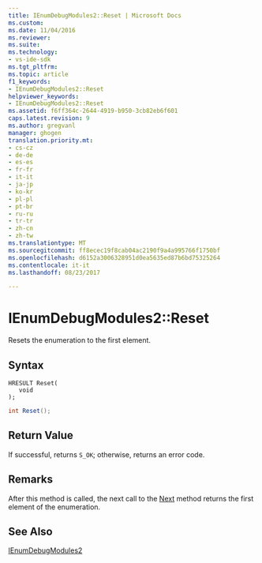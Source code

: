 ```yaml
---
title: IEnumDebugModules2::Reset | Microsoft Docs
ms.custom: 
ms.date: 11/04/2016
ms.reviewer: 
ms.suite: 
ms.technology:
- vs-ide-sdk
ms.tgt_pltfrm: 
ms.topic: article
f1_keywords:
- IEnumDebugModules2::Reset
helpviewer_keywords:
- IEnumDebugModules2::Reset
ms.assetid: f6ff364c-2644-4919-b950-3cb82eb6f601
caps.latest.revision: 9
ms.author: gregvanl
manager: ghogen
translation.priority.mt:
- cs-cz
- de-de
- es-es
- fr-fr
- it-it
- ja-jp
- ko-kr
- pl-pl
- pt-br
- ru-ru
- tr-tr
- zh-cn
- zh-tw
ms.translationtype: MT
ms.sourcegitcommit: ff8ecec19f8cab04ac2190f9a4a995766f1750bf
ms.openlocfilehash: d6152a3006328951d0ea5635ed87b6bd75325264
ms.contentlocale: it-it
ms.lasthandoff: 08/23/2017

---
```

# <a name="ienumdebugmodules2reset"></a>IEnumDebugModules2::Reset
Resets the enumeration to the first element.  
  
## <a name="syntax"></a>Syntax  
  
```cpp#  
HRESULT Reset(  
   void  
);  
```  
  
```cs  
int Reset();  
```  
  
## <a name="return-value"></a>Return Value  
 If successful, returns `S_OK`; otherwise, returns an error code.  
  
## <a name="remarks"></a>Remarks  
 After this method is called, the next call to the [Next](../../../extensibility/debugger/reference/ienumdebugmodules2-next.md) method returns the first element of the enumeration.  
  
## <a name="see-also"></a>See Also  
 [IEnumDebugModules2](../../../extensibility/debugger/reference/ienumdebugmodules2.md)
